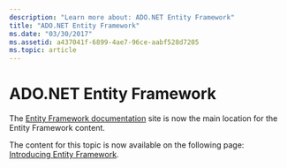 ```yaml
---
description: "Learn more about: ADO.NET Entity Framework"
title: "ADO.NET Entity Framework"
ms.date: "03/30/2017"
ms.assetid: a437041f-6899-4ae7-96ce-aabf528d7205
ms.topic: article
---
```

# ADO.NET Entity Framework

The [Entity Framework documentation](/ef/) site is now the main location for the Entity Framework content.
  
 The content for this topic is now available on the following page: [Introducing Entity Framework](/ef/ef6/get-started).
